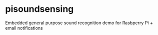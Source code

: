 # pisoundsensing
Embedded general purpose sound recognition demo for Rasbperry Pi + email notifications
